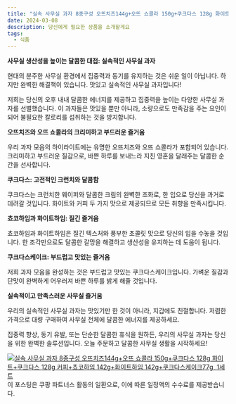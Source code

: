 ```yaml
---
title: "실속 사무실 과자 8종구성 오뜨치즈144g+오뜨 쇼콜라 150g+쿠크다스 128g 화이트+쿠크다스 128g 커피+쵸코하임 142g+화이트하임 142g+쿠크다스케이크77g, 1세트 구매 하기"
date: 2024-03-08
description: 당신에게 필요한 상품을 소개할게요
tags:
  - 식품
---
```

**사무실 생산성을 높이는 달콤한 대접: 실속적인 사무실 과자**

현대의 분주한 사무실 환경에서 집중력과 동기를 유지하는 것은 쉬운 일이 아닙니다. 하지만 완벽한 해결책이 있습니다. 맛있고 실속적인 사무실 과자입니다!

저희는 당신의 오후 내내 달콤한 에너지를 제공하고 집중력을 높이는 다양한 사무실 과자를 선별했습니다. 이 과자들은 맛있을 뿐만 아니라, 소량으로도 만족감을 주는 요인이 되어 불필요한 칼로리를 섭취하는 것을 방지합니다.

**오뜨치즈와 오뜨 쇼콜라의 크리미하고 부드러운 즐거움**

우리 과자 모음의 하이라이트에는 유명한 오뜨치즈와 오뜨 쇼콜라가 포함되어 있습니다. 크리미하고 부드러운 질감으로, 바쁜 하루를 보내느라 지친 영혼을 달래주는 달콤한 순간을 선사합니다.

**쿠크다스: 고전적인 크런치와 달콤함**

쿠크다스는 크런치한 웨이퍼와 달콤한 크림의 완벽한 조화로, 한 입으로 당신을 과거로 데려갈 것입니다. 화이트와 커피 두 가지 맛으로 제공되므로 모든 취향을 만족시킵니다.

**쵸코하임과 화이트하임: 질긴 즐거움**

쵸코하임과 화이트하임은 질긴 텍스처와 풍부한 초콜릿 맛으로 당신의 입을 수놓을 것입니다. 한 조각만으로도 달콤한 갈망을 해결하고 생산성을 유지하는 데 도움이 됩니다.

**쿠크다스케이크: 부드럽고 맛있는 즐거움**

저희 과자 모음을 완성하는 것은 부드럽고 맛있는 쿠크다스케이크입니다. 가벼운 질감과 단맛이 완벽하게 어우러져 바쁜 하루를 밝게 해줄 것입니다.

**실속적이고 만족스러운 사무실 즐거움**

우리의 실속적인 사무실 과자는 맛있기만 한 것이 아니라, 지갑에도 친절합니다. 저렴한 가격으로 대량 구매하여 사무실 전체에 달콤한 에너지를 제공하세요.

집중력 향상, 동기 유발, 또는 단순한 달콤한 휴식을 원하든, 우리의 사무실 과자는 당신을 위한 완벽한 솔루션입니다. 오늘 주문하고 달콤한 사무실 생활을 시작하세요!


[![실속 사무실 과자 8종구성 오뜨치즈144g+오뜨 쇼콜라 150g+쿠크다스 128g 화이트+쿠크다스 128g 커피+쵸코하임 142g+화이트하임 142g+쿠크다스케이크77g, 1세트](https://i.imgur.com/81F7uro.png#center)](https://link.coupang.com/re/AFFSDP?lptag=AF5033054&pageKey=7771940156&itemId=20984057194&vendorItemId=88048757060&traceid=V0-153-5fdf3498025baaa3&clickBeacon=l3QIDAtMRz0g-1uEl_nywJL0wYhdIMPCoC62SGf6_1YZ6L7SY5x56StQnS0a_zi8Ghjcbat4vpwLsYcF7tUtuOKNBLKRSvUpN0126pVooNFBk1cMzxpOguUilNv2omIi-NXbATsnj2FCio92ShI3epzRj1aL5IJE0PsN1fYgqEGozz5PuAdWaVhkr_J0zD_VLHKB0slDGBri1GxlDx_ny7JDKDHqTVwhqhUTOrDiVcTPvLlR4MmGPF1Ao7ZqRkiB9XxQnnOVkF-5RnuwD-yW9W8W3_tsIDXRuabaYeHmLaRikDzNXLkLDsu5Q7QOgHSxxKKT_TxpgHra-NbDDL6Z5kU_77HNfoJ09gZZSwDaphvtFTSfWH_KAVAhmAYAs9wUhI5qYBn5K5pKFtsQ6Dj1yjl2v6o705j6QeDzkCKueJht6zIwtuBTn5MBK6nqgbcl010euTOi4i9BHs49C4dfQ-f-VIbEovWBfMvf3enSHIREhPRZodxv131pGW6Z1KUJOnAuloy3O9g6LQqwdXbmr2TN-fWzA8S87UWnRaLGGCG5rmdRZJ-bqH46cGXY3ojhxQYAygrVSVtm7RxP9evoeaV4GsEdVheR_Mx-PdzRQLXt00zZLSBYO3_kCgUZ6WbbiBGTrnZA1BEdyJ8yEcfucOQVh3KCAPk6LhGK3UjNNXuegXh9dw4-OwDmI2_Vf1mpx7-1XsXt5EvTreSxl51UmAsuTZoelkTmfxtmZsFH1etEhxGqRT-qKa_Y2Jsxc9padkPotJ1XnDjbn2fodsSuKqBrXbK4aP-KWZFDT_aAXYNDTcIq7wdkRdv0ZhSz6lDdrINfCg3gdo2EfKZWSRJdu_AmdmLvYIyIPttPDmiU2yvKSThVHeiAJDffpOxZ1qnQ2zBZLrKIeuZwoDuUPwlZTTpsmxCqGELW4cruGwNTtEHCZ1fDHnd13KGIQbZKqoBg938vjGpPyRhnA6zh-jb3VWOsDAHupHzIqt9FlTol5jjpKGSC0GKKcPeEnIRNj0NX-3PhHNQ%3D&requestid=20240308205018394263045226&token=31850C%7CMIXED)
이 포스팅은 쿠팡 파트너스 활동의 일환으로, 이에 따른 일정액의 수수료를 제공받습니다.


